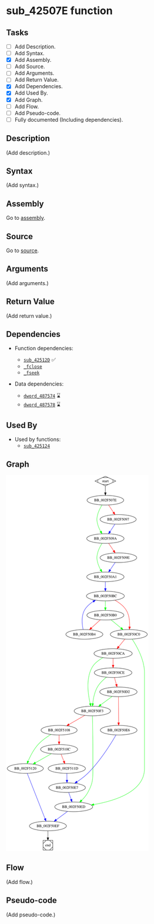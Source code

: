 # sub_42507E function

## Tasks

- [ ] Add Description.
- [ ] Add Syntax.
- [X] Add Assembly.
- [ ] Add Source.
- [ ] Add Arguments.
- [ ] Add Return Value.
- [X] Add Dependencies.
- [X] Add Used By.
- [X] Add Graph.
- [ ] Add Flow.
- [ ] Add Pseudo-code.
- [ ] Fully documented (Including dependencies).

## Description

(Add description.)

## Syntax

(Add syntax.)

## Assembly

Go to [assembly](../asm/sub_42507E.asm).

## Source

Go to [source](../cc/sub_42507E.cc).

## Arguments

(Add arguments.)

## Return Value

(Add return value.)

## Dependencies

* Function dependencies:
  * [`sub_42512D`](sub_42512D.md) ✅
  * [`_fclose`](_fclose.md)
  * [`_fseek`](_fseek.md)

* Data dependencies:
  * [`dword_487574`](dword_487574.md) ⌛
  * [`dword_487578`](dword_487578.md) ⌛

## Used By

* Used by functions:
  * [`sub_425124`](sub_425124.md)

## Graph

![sub_42507E Graph](../svg/sub_42507E.svg "sub_42507E Graph")

## Flow

(Add flow.)

## Pseudo-code

(Add pseudo-code.)


